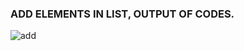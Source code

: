 ###            ADD ELEMENTS IN LIST, OUTPUT OF CODES.
![add](https://github.com/ranjeetdakshvanshi/webprojects/assets/164492985/fc604519-ed61-4fa9-b0a5-a20882afb7cd)

